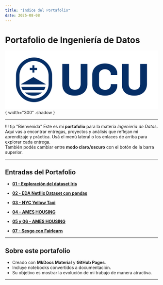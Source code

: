 ```yaml
---
title: "Índice del Portafolio"
date: 2025-08-08
---
```


# Portafolio de Ingeniería de Datos

![Portada](../images/portada.svg){ width="300" .shadow }

---

!!! tip "Bienvenida"
    Este es mi **portafolio** para la materia *Ingeniería de Datos*.  
    Aquí vas a encontrar entregas, proyectos y análisis que reflejan mi aprendizaje y práctica.
    Usá el menú lateral o los enlaces de arriba para explorar cada entrega.  
    También podés cambiar entre **modo claro/oscuro** con el botón de la barra superior.
    
---

## Entradas del Portafolio

- **[01 - Exploración del dataset Iris](entregas/01-primera-entrada.md)**  

- **[02 - EDA Netflix Dataset con pandas](entregas/02-segunda-entrega.md)**  
  
- **[03 - NYC Yellow Taxi](entregas/03-tercera-entrega.md)**  
  
- **[04 - AMES HOUSING](entregas/04-cuarta-entrega.md)**  

- **[05 y 06 - AMES HOUSING](entregas/05-quinta-entrega.md)**  
  
- **[07 - Sesgo con Fairlearn](entregas/06-sexta-entrega.md)**  

---


## Sobre este portafolio

- Creado con **MkDocs Material** y **GitHub Pages**.  
- Incluye notebooks convertidos a documentación.  
- Su objetivo es mostrar la evolución de mi trabajo de manera atractiva.  

---

    
